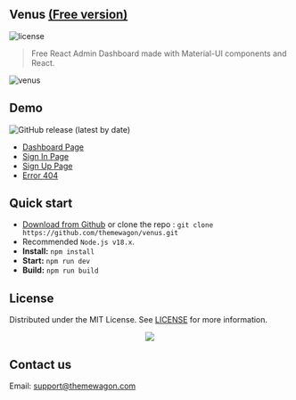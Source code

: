 ## Venus [(Free version)](https://themewagon.github.io/venus/)

![license](https://img.shields.io/badge/license-MIT-blue.svg)

> Free React Admin Dashboard made with Material-UI components and React.

![venus](https://github.com/user-attachments/assets/adf30b22-f4a9-4562-8b79-32822a6f6a1f)

## Demo

![GitHub release (latest by date)](https://img.shields.io/github/v/release/themewagon/venus)

- [Dashboard Page](https://themewagon.github.io/venus/)
- [Sign In Page](https://themewagon.github.io/venus/auth/signin)
- [Sign Up Page](https://themewagon.github.io/venus/auth/signup)
- [Error 404](https://themewagon.github.io/venus/error/404)

## Quick start

- [Download from Github](https://github.com/themewagon/venus/archive/refs/heads/main.zip) or clone the repo : `git clone https://github.com/themewagon/venus.git`
- Recommended `Node.js v18.x`.
- **Install:** `npm install`
- **Start:** `npm run dev`
- **Build:** `npm run build`

## License

Distributed under the MIT License. See [LICENSE](https://github.com/minimal-ui-kit/minimal.free/blob/main/LICENSE.md) for more information.

<a name="readme-top">
<div align="center">
<a align="center" href="https://github.com/themewagon/venus/graphs/contributors">
<img src="https://contrib.rocks/image?repo=themewagon/venus" /><br />
</a></a></div>

## Contact us

Email: support@themewagon.com
